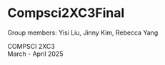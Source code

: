 # Compsci2XC3Final

Group members:
Yisi Liu, Jinny Kim, Rebecca Yang	 

COMPSCI 2XC3	 	 		
March - April 2025
